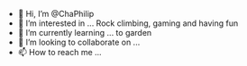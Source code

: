 - 👋 Hi, I’m @ChaPhilip
- 👀 I’m interested in ... Rock climbing, gaming and having fun 
- 🌱 I’m currently learning ... to garden
- 💞️ I’m looking to collaborate on ...
- 📫 How to reach me ...

<!---
ChaPhilip/ChaPhilip is a ✨ special ✨ repository because its `README.md` (this file) appears on your GitHub profile.
You can click the Preview link to take a look at your changes.
--->
